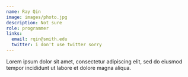 ```yaml
---
name: Ray Qin
image: images/photo.jpg
description: Not sure
role: programmer
links:
  email: rqin@smith.edu
  twitter: i don't use twitter sorry
---
```


Lorem ipsum dolor sit amet, consectetur adipiscing elit, sed do eiusmod tempor incididunt ut labore et dolore magna aliqua.
